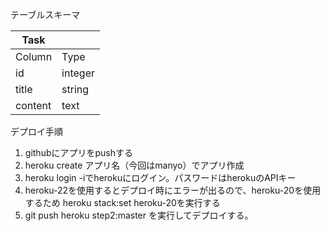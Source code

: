 テーブルスキーマ

|  Task   |         |
| ------- | ------- |
| Column  | Type    |
| id      | integer |
| title   | string  |
| content | text    |



デプロイ手順
1. githubにアプリをpushする
2. heroku create アプリ名（今回はmanyo）でアプリ作成
3. heroku login -iでherokuにログイン。パスワードはherokuのAPIキー
4. heroku-22を使用するとデプロイ時にエラーが出るので、heroku-20を使用するため
   heroku stack:set heroku-20を実行する
5. git push heroku step2:master を実行してデプロイする。